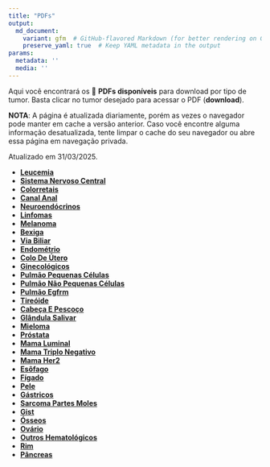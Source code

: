 ```yaml
---
title: "PDFs"
output: 
  md_document:
    variant: gfm  # GitHub-flavored Markdown (for better rendering on GitHub)
    preserve_yaml: true  # Keep YAML metadata in the output
params:
  metadata: ''
  media: ''
---
```


<script async src="https://scripts.simpleanalyticscdn.com/latest.js"></script>

Aqui você encontrará os 📝 **PDFs disponíveis** para download por tipo
de tumor. Basta clicar no tumor desejado para acessar o PDF
(**download**).

**NOTA**: A página é atualizada diariamente, porém as vezes o navegador
pode manter em cache a versão anterior. Caso você encontre alguma
informação desatualizada, tente limpar o cache do seu navegador ou abre
essa página em navegação privada.

Atualizado em 31/03/2025.

- [**Leucemia**](https://coeoralmeds-e768.restdb.io/media/67ea26fff63b804800169b88?download=true)
- [**Sistema Nervoso
  Central**](https://coeoralmeds-e768.restdb.io/media/67ea2700f63b804800169b8b?download=true)
- [**Colorretais**](https://coeoralmeds-e768.restdb.io/media/67ea2703f63b804800169b8f?download=true)
- [**Canal
  Anal**](https://coeoralmeds-e768.restdb.io/media/67ea2705f63b804800169b91?download=true)
- [**Neuroendócrinos**](https://coeoralmeds-e768.restdb.io/media/67ea2706f63b804800169b93?download=true)
- [**Linfomas**](https://coeoralmeds-e768.restdb.io/media/67ea2708f63b804800169b95?download=true)
- [**Melanoma**](https://coeoralmeds-e768.restdb.io/media/67ea2709f63b804800169b97?download=true)
- [**Bexiga**](https://coeoralmeds-e768.restdb.io/media/67ea270bf63b804800169b99?download=true)
- [**Via
  Biliar**](https://coeoralmeds-e768.restdb.io/media/67ea270cf63b804800169b9b?download=true)
- [**Endométrio**](https://coeoralmeds-e768.restdb.io/media/67ea270ef63b804800169b9d?download=true)
- [**Colo De
  Útero**](https://coeoralmeds-e768.restdb.io/media/67ea270ff63b804800169b9f?download=true)
- [**Ginecológicos**](https://coeoralmeds-e768.restdb.io/media/67ea2711f63b804800169ba1?download=true)
- [**Pulmão Pequenas
  Células**](https://coeoralmeds-e768.restdb.io/media/67ea2712f63b804800169ba3?download=true)
- [**Pulmão Não Pequenas
  Células**](https://coeoralmeds-e768.restdb.io/media/67ea2714f63b804800169ba5?download=true)
- [**Pulmão
  Egfrm**](https://coeoralmeds-e768.restdb.io/media/67ea2715f63b804800169ba7?download=true)
- [**Tireóide**](https://coeoralmeds-e768.restdb.io/media/67ea2718f63b804800169bab?download=true)
- [**Cabeça E
  Pescoço**](https://coeoralmeds-e768.restdb.io/media/67ea271af63b804800169bad?download=true)
- [**Glândula
  Salivar**](https://coeoralmeds-e768.restdb.io/media/67ea271bf63b804800169baf?download=true)
- [**Mieloma**](https://coeoralmeds-e768.restdb.io/media/67ea271df63b804800169bb1?download=true)
- [**Próstata**](https://coeoralmeds-e768.restdb.io/media/67ea271ef63b804800169bb3?download=true)
- [**Mama
  Luminal**](https://coeoralmeds-e768.restdb.io/media/67ea2721f63b804800169bb7?download=true)
- [**Mama Triplo
  Negativo**](https://coeoralmeds-e768.restdb.io/media/67ea2722f63b804800169bb9?download=true)
- [**Mama
  Her2**](https://coeoralmeds-e768.restdb.io/media/67ea2724f63b804800169bbb?download=true)
- [**Esôfago**](https://coeoralmeds-e768.restdb.io/media/67ea2726f63b804800169bbd?download=true)
- [**Fígado**](https://coeoralmeds-e768.restdb.io/media/67ea2727f63b804800169bbf?download=true)
- [**Pele**](https://coeoralmeds-e768.restdb.io/media/67ea2728f63b804800169bc1?download=true)
- [**Gástricos**](https://coeoralmeds-e768.restdb.io/media/67ea272af63b804800169bc3?download=true)
- [**Sarcoma Partes
  Moles**](https://coeoralmeds-e768.restdb.io/media/67ea272cf63b804800169bc5?download=true)
- [**Gist**](https://coeoralmeds-e768.restdb.io/media/67ea272df63b804800169bca?download=true)
- [**Ósseos**](https://coeoralmeds-e768.restdb.io/media/67ea272ef63b804800169bcc?download=true)
- [**Ovário**](https://coeoralmeds-e768.restdb.io/media/67ea2730f63b804800169bce?download=true)
- [**Outros
  Hematológicos**](https://coeoralmeds-e768.restdb.io/media/67ea2731f63b804800169bd0?download=true)
- [**Rim**](https://coeoralmeds-e768.restdb.io/media/67ea2733f63b804800169bd2?download=true)
- [**Pâncreas**](https://coeoralmeds-e768.restdb.io/media/67ea2734f63b804800169bd4?download=true)
